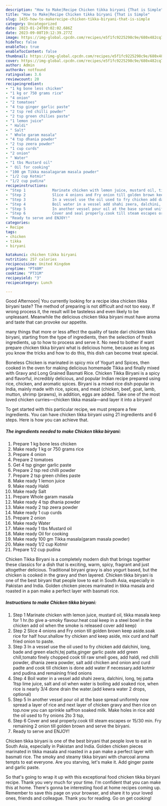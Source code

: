```yaml
---
description: "How to Make|Recipe Chicken tikka biryani {That is Simple"
title: "How to Make|Recipe Chicken tikka biryani {That is Simple"
slug: 1435-how-to-makerecipe-chicken-tikka-biryani-that-is-simple
category: Uncategorized
date: 2023-01-24T09:02:02.686Z
date: 2023-09-08T19:12:39.277Z
image: https://img-global.cpcdn.com/recipes/e5f1fc9225298c9e/680x482cq70/chicken-tikka-biryani-recipe-main-photo.jpg
hideToc: false
enableToc: true
enableTocContent: false
thumbnail: https://img-global.cpcdn.com/recipes/e5f1fc9225298c9e/680x482cq70/chicken-tikka-biryani-recipe-main-photo.jpg
cover: https://img-global.cpcdn.com/recipes/e5f1fc9225298c9e/680x482cq70/chicken-tikka-biryani-recipe-main-photo.jpg
author: Admin
authorAv: notfound
ratingvalue: 3.6
reviewcount: 20
recipeingredient:
- "1 kg bone less chicken"
- "1 kg or 750 grams rice"
- "4 onion"
- "2 tomatoes"
- "4 tsp ginger garlic paste"
- "2 tsp red chilli powder"
- "2 tsp green chilies paste"
- "1 lemon juice"
- " Haldi"
- " Salt"
- " Whole garam masala"
- "4 tsp dhania powder"
- "2 tsp zeera powder"
- "1 cup curds"
- "2 onion"
- " Water"
- "1 tbs Mustard oil"
- " Oil for cooking"
- "100 gm Tikka masalagaram masala powder"
- "1/2 cup Kotmir"
- "1/2 cup pudina"
recipeinstructions:
- "Step 1            Marinate chicken with lemon juice, mustard oil, tikka masala keep for 1 hr.(to give a-smoky flavour.heat coal keep in a steel bowl in the chicken add oil when the smoke is released cover add keep)"
- "Step 2            Slice 4 onions and Fry onion till golden brown keep aside.soak rice for half hour.shallow fry chicken and keep aside, mix curd and half fried onion to paste."
- "Step 3            In a vessel use the oil used to fry chicken add dalchini, long, bade and green elachi,tej patta,ginger garlic paste add green chill,tomato finely chopped cook till raw smell goes, add haldi, red chilli powder, dhania zeera powder, salt add chicken and onion and curd padte and cook till chicken is done add water if necessary.add kotmir and pudina.and remaining fried onions"
- "Step 4            Boil water in a vessel add shahi zeera, dalchini, long, tej patta 1tsp lime juice, salt and oil when water is boiling add soaked rice, when rice is nearly 3/4 done drain the water.(add kewra water 2 drops, optional)"
- "Step 5            In another vessel pour oil at the base spread uniformly now spread a layer of rice and next layer of chicken gravy and then rice on top.now you can sprinkle saffron soaked milk. Make holes in rice add the oil used to fry onions 2to 3 tsp,"
- "Step 6            Cover and seal properly.cook till steam escapes or 15/30 min. Fry remaining 2 onion till golden brown and serve the biryani."
- "Ready to serve and ENJOY!"
categories:
- Recipe
tags:
- chicken
- tikka
- biryani

katakunci: chicken tikka biryani 
nutrition: 257 calories
recipecuisine: United Kingdom
preptime: "PT40M"
cooktime: "PT31M"
recipeyield: "3"
recipecategory: Lunch

---
```



Good Afternoon| You currently looking for a recipe idea chicken tikka biryani taste? The method of preparing is not difficult and not too easy. If wrong process it, the result will be tasteless and even likely to be unpleasant. Meanwhile the delicious chicken tikka biryani must have aroma and taste that can provoke our appetite.






many things that more or less affect the quality of taste dari chicken tikka biryani, starting from the type of ingredients, then the selection of fresh ingredients, up to how to process and serve it. No need to bother if want prepare chicken tikka biryani what is delicious home, because as long as you know the tricks and how to do this, this dish can become treat special.


Boneless Chicken is marinated in spicy mix of Yogurt and Spices, then cooked in the oven for making delicious homemade Tikka and finally mixed with Gravy and Long Grained Basmati Rice. Chicken Tikka Biryani is a spicy and flavorful, incredibly delicious, and popular Indian recipe prepared using rice, chicken, and aromatic spices. Biryani is a mixed rice dish popular in India, mainly made with rice, spices, and meat (chicken, beef, goat, lamb, mutton, shrimp (prawns), in addition, eggs are added. Take one of the most loved chicken curries—chicken tikka masala—and layer it into a biryani!


To get started with this particular recipe, we must prepare a few ingredients. You can have chicken tikka biryani using 21 ingredients and 6 steps. Here is how you can achieve that.

<!--inarticleads1-->

##### The ingredients needed to make Chicken tikka biryani:

1. Prepare 1 kg bone less chicken
1. Make ready 1 kg or 750 grams rice
1. Prepare 4 onion
1. Prepare 2 tomatoes
1. Get 4 tsp ginger garlic paste
1. Prepare 2 tsp red chilli powder
1. Prepare 2 tsp green chilies paste
1. Make ready 1 lemon juice
1. Make ready  Haldi
1. Make ready  Salt
1. Prepare  Whole garam masala
1. Make ready 4 tsp dhania powder
1. Make ready 2 tsp zeera powder
1. Make ready 1 cup curds
1. Prepare 2 onion
1. Make ready  Water
1. Make ready 1 tbs Mustard oil
1. Make ready  Oil for cooking
1. Make ready 100 gm Tikka masala(garam masala powder)
1. Make ready 1/2 cup Kotmir
1. Prepare 1/2 cup pudina


Chicken Tikka Biryani is a completely modern dish that brings together these classics for a dish that is exciting, warm, spicy, fragrant and just altogether delicious. Traditional biryani gravy is also yogurt based, but the chicken is cooked in the gravy and then layered. Chicken tikka biryani is one of the best biryani that people love to eat in South Asia, especially in Pakistan and India. Golden chicken pieces marinated in tikka masala and roasted in a pan make a perfect layer with basmati rice. 

<!--inarticleads2-->

##### Instructions to make Chicken tikka biryani:

1. Step 1            Marinate chicken with lemon juice, mustard oil, tikka masala keep for 1 hr.(to give a-smoky flavour.heat coal keep in a steel bowl in the chicken add oil when the smoke is released cover add keep)
1. Step 2            Slice 4 onions and Fry onion till golden brown keep aside.soak rice for half hour.shallow fry chicken and keep aside, mix curd and half fried onion to paste.
1. Step 3            In a vessel use the oil used to fry chicken add dalchini, long, bade and green elachi,tej patta,ginger garlic paste add green chill,tomato finely chopped cook till raw smell goes, add haldi, red chilli powder, dhania zeera powder, salt add chicken and onion and curd padte and cook till chicken is done add water if necessary.add kotmir and pudina.and remaining fried onions
1. Step 4            Boil water in a vessel add shahi zeera, dalchini, long, tej patta 1tsp lime juice, salt and oil when water is boiling add soaked rice, when rice is nearly 3/4 done drain the water.(add kewra water 2 drops, optional)
1. Step 5            In another vessel pour oil at the base spread uniformly now spread a layer of rice and next layer of chicken gravy and then rice on top.now you can sprinkle saffron soaked milk. Make holes in rice add the oil used to fry onions 2to 3 tsp,
1. Step 6            Cover and seal properly.cook till steam escapes or 15/30 min. Fry remaining 2 onion till golden brown and serve the biryani.
1. Ready to serve and ENJOY!

Chicken tikka biryani is one of the best biryani that people love to eat in South Asia, especially in Pakistan and India. Golden chicken pieces marinated in tikka masala and roasted in a pan make a perfect layer with basmati rice. The smoky and steamy tikka biryani with charcoal aroma tempts to eat everyone. Are you starving, let&#39;s make it. Add ginger paste and garlic paste. 

So that's going to wrap it up with this exceptional food chicken tikka biryani recipe. Thank you very much for your time. I'm confident that you can make this at home. There's gonna be interesting food at home recipes coming up. Remember to save this page on your browser, and share it to your loved ones, friends and colleague. Thank you for reading. Go on get cooking!
